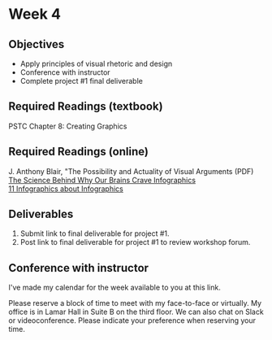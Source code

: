 # Week 4

## Objectives
* Apply principles of visual rhetoric and design 
* Conference with instructor 
* Complete project #1 final deliverable 

## Required Readings (textbook) 
PSTC Chapter 8: Creating Graphics 

## Required Readings (online)
J. Anthony Blair, "The Possibility and Actuality of Visual Arguments (PDF)  
[The Science Behind Why Our Brains Crave Infographics](https://blog.hubspot.com/agency/science-brains-crave-infographics)  
[11 Infographics about Infographics](http://www.scribblelive.com/blog/2013/02/18/11-infographics-about-infographics/)  

## Deliverables 
1. Submit link to final deliverable for project #1.
2. Post link to final deliverable for project #1 to review workshop forum. 

## Conference with instructor
I've made my calendar for the week available to you at this link. 

Please reserve a block of time to meet with my face-to-face or virtually. My office is in Lamar Hall in Suite B on the third floor. We can also chat on Slack or videoconference. Please indicate your preference when reserving your time. 